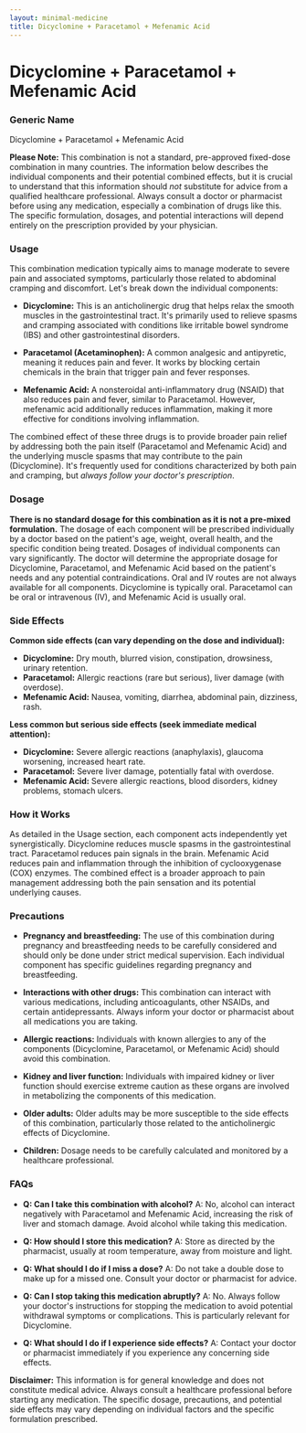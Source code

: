```yaml
---
layout: minimal-medicine
title: Dicyclomine + Paracetamol + Mefenamic Acid
---
```


# Dicyclomine + Paracetamol + Mefenamic Acid
### Generic Name
Dicyclomine + Paracetamol + Mefenamic Acid


**Please Note:** This combination is not a standard, pre-approved fixed-dose combination in many countries.  The information below describes the individual components and their potential combined effects, but it is crucial to understand that this information should *not* substitute for advice from a qualified healthcare professional.  Always consult a doctor or pharmacist before using any medication, especially a combination of drugs like this.  The specific formulation, dosages, and potential interactions will depend entirely on the prescription provided by your physician.


### Usage

This combination medication typically aims to manage moderate to severe pain and associated symptoms, particularly those related to abdominal cramping and discomfort.  Let's break down the individual components:

* **Dicyclomine:** This is an anticholinergic drug that helps relax the smooth muscles in the gastrointestinal tract.  It's primarily used to relieve spasms and cramping associated with conditions like irritable bowel syndrome (IBS) and other gastrointestinal disorders.

* **Paracetamol (Acetaminophen):** A common analgesic and antipyretic, meaning it reduces pain and fever. It works by blocking certain chemicals in the brain that trigger pain and fever responses.

* **Mefenamic Acid:** A nonsteroidal anti-inflammatory drug (NSAID) that also reduces pain and fever, similar to Paracetamol. However, mefenamic acid additionally reduces inflammation, making it more effective for conditions involving inflammation.

The combined effect of these three drugs is to provide broader pain relief by addressing both the pain itself (Paracetamol and Mefenamic Acid) and the underlying muscle spasms that may contribute to the pain (Dicyclomine).  It's frequently used for conditions characterized by both pain and cramping, but *always follow your doctor's prescription*.


### Dosage

**There is no standard dosage for this combination as it is not a pre-mixed formulation.**  The dosage of each component will be prescribed individually by a doctor based on the patient's age, weight, overall health, and the specific condition being treated.  Dosages of individual components can vary significantly.  The doctor will determine the appropriate dosage for Dicyclomine, Paracetamol, and Mefenamic Acid based on the patient's needs and any potential contraindications. Oral and IV routes are not always available for all components.  Dicyclomine is typically oral.  Paracetamol can be oral or intravenous (IV), and Mefenamic Acid is usually oral.


### Side Effects

**Common side effects (can vary depending on the dose and individual):**

* **Dicyclomine:** Dry mouth, blurred vision, constipation, drowsiness, urinary retention.
* **Paracetamol:** Allergic reactions (rare but serious), liver damage (with overdose).
* **Mefenamic Acid:** Nausea, vomiting, diarrhea, abdominal pain, dizziness, rash.

**Less common but serious side effects (seek immediate medical attention):**

* **Dicyclomine:** Severe allergic reactions (anaphylaxis), glaucoma worsening, increased heart rate.
* **Paracetamol:** Severe liver damage, potentially fatal with overdose.
* **Mefenamic Acid:** Severe allergic reactions, blood disorders, kidney problems, stomach ulcers.


### How it Works

As detailed in the Usage section, each component acts independently yet synergistically. Dicyclomine reduces muscle spasms in the gastrointestinal tract. Paracetamol reduces pain signals in the brain. Mefenamic Acid reduces pain and inflammation through the inhibition of cyclooxygenase (COX) enzymes. The combined effect is a broader approach to pain management addressing both the pain sensation and its potential underlying causes.


### Precautions

* **Pregnancy and breastfeeding:**  The use of this combination during pregnancy and breastfeeding needs to be carefully considered and should only be done under strict medical supervision.  Each individual component has specific guidelines regarding pregnancy and breastfeeding.

* **Interactions with other drugs:**  This combination can interact with various medications, including anticoagulants, other NSAIDs, and certain antidepressants. Always inform your doctor or pharmacist about all medications you are taking.

* **Allergic reactions:**  Individuals with known allergies to any of the components (Dicyclomine, Paracetamol, or Mefenamic Acid) should avoid this combination.

* **Kidney and liver function:**  Individuals with impaired kidney or liver function should exercise extreme caution as these organs are involved in metabolizing the components of this medication.

* **Older adults:**  Older adults may be more susceptible to the side effects of this combination, particularly those related to the anticholinergic effects of Dicyclomine.

* **Children:**  Dosage needs to be carefully calculated and monitored by a healthcare professional.


### FAQs

* **Q: Can I take this combination with alcohol?** A: No, alcohol can interact negatively with Paracetamol and Mefenamic Acid, increasing the risk of liver and stomach damage.  Avoid alcohol while taking this medication.

* **Q: How should I store this medication?** A: Store as directed by the pharmacist, usually at room temperature, away from moisture and light.

* **Q: What should I do if I miss a dose?** A:  Do not take a double dose to make up for a missed one. Consult your doctor or pharmacist for advice.

* **Q:  Can I stop taking this medication abruptly?** A:  No.  Always follow your doctor's instructions for stopping the medication to avoid potential withdrawal symptoms or complications.  This is particularly relevant for Dicyclomine.

* **Q: What should I do if I experience side effects?** A:  Contact your doctor or pharmacist immediately if you experience any concerning side effects.



**Disclaimer:** This information is for general knowledge and does not constitute medical advice.  Always consult a healthcare professional before starting any medication.  The specific dosage, precautions, and potential side effects may vary depending on individual factors and the specific formulation prescribed.
